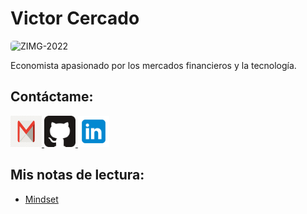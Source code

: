 # Victor Cercado

<img src="https://github.com/user-attachments/assets/67fa26ae-67ad-465a-829e-fbe8d7c23a04" alt="ZIMG-2022" style="border-radius: 5px; width: 150px; height: 150px;">

Economista apasionado por los mercados financieros y la tecnología.

## Contáctame:

<a href="mailto:vicraul.vrcl@gmail.com">
    <img src="./gmail.png" alt="Gmail" style="width: 50px; height: 50px;">
</a>
<a href="https://github.com/VictorRaul-dev">
    <img src="./github2.png" alt="GitHub" style="width: 50px; height: 50px;">
</a>
<a href="https://www.linkedin.com/in/victor-cercado/">
    <img src="./linkedin.png" alt="WhatsApp" style="width: 50px; height: 50px;">
</a>

## Mis notas de lectura:
- [Mindset](./mindset.md)
